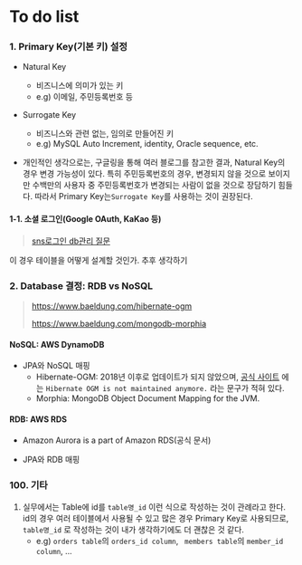 # To do list



### 1. Primary Key(기본 키) 설정

* Natural Key
  * 비즈니스에 의미가 있는 키
  * e.g) 이메일, 주민등록번호 등
* Surrogate Key
  * 비즈니스와 관련 없는, 임의로 만들어진 키
  * e.g) MySQL Auto Increment, identity, Oracle sequence, etc.

* 개인적인 생각으로는, 구글링을 통해 여러 블로그를 참고한 결과, Natural Key의 경우 변경 가능성이 있다. 특히 주민등록번호의 경우, 변경되지 않을 것으로 보이지만 수백만의 사용자 중 주민등록번호가 변경되는 사람이 없을 것으로 장담하기 힘들다. 따라서 Primary Key는`Surrogate Key`를 사용하는 것이 권장된다. 



#### 1-1. 소셜 로그인(Google OAuth, KaKao 등)

> [sns로그인 db관리 질문](https://okky.kr/questions/433730)

이 경우 테이블을 어떻게 설계할 것인가. 추후 생각하기





### 2. Database 결정: RDB vs NoSQL

> https://www.baeldung.com/hibernate-ogm
>
> https://www.baeldung.com/mongodb-morphia



#### NoSQL: AWS DynamoDB

* JPA와 NoSQL 매핑
  * Hibernate-OGM: 2018년 이후로 업데이트가 되지 않았으며, [공식 사이트](https://hibernate.org/ogm/) 에는 `Hibernate OGM is not maintained anymore.` 라는 문구가 적혀 있다. 
  * Morphia: MongoDB Object Document Mapping for the JVM.



#### RDB: AWS RDS

* Amazon Aurora is a part of Amazon RDS(공식 문서)

* JPA와 RDB 매핑





### 100. 기타

1. 실무에서는 Table에 id를 `table명_id` 이런 식으로 작성하는 것이 관례라고 한다. id의 경우 여러 테이블에서 사용될 수 있고 많은 경우 Primary Key로 사용되므로, `table명_id` 로 작성하는 것이 내가 생각하기에도 더 괜찮은 것 같다. 
   * e.g) `orders table`의 `orders_id column`, ` members table`의 `member_id column`, ...
